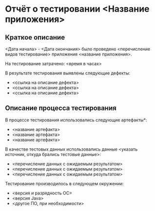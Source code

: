 # Отчёт о тестировании <Название приложения>
## Краткое описание
<Дата начала> - <Дата окончания> было проведено <перечисление видов тестирование> приложения <название приложения>.

На тестирование затрачено: <время в часах>

В результате тестирования выявлены следующие дефекты:

* <ссылка на описание дефекта>
* <ссылка на описание дефекта>
* <ссылка на описание дефекта>
## Описание процесса тестирования
В процессе тестирования использовались следующие артефакты*:

* <название артефакта>
* <название артефакта>
* <название артефакта>

В качестве тестовых данных использовались данные <указать источник, откуда брались тестовые данные>:

* <перечисление данных с ожидаемым результатом>
* <перечисление данных с ожидаемым результатом>
* <перечисление данных с ожидаемым результатом>

Тестирование производилось в следующем окружении:

* <версия и разрядность ОС>
* <версия Java>
* <другое ПО, при необходимости>